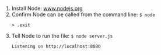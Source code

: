 1. Install Node: www.nodejs.org
2. Confirm Node can be called from the command line: `$ node`
    ```
    > .exit
    ```
3. Tell Node to run the file: `$ node server.js`
    ```
    Listening on http://localhost:8080
    ```